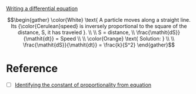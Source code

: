 [Writing a differential equation](https://www.khanacademy.org/math/differential-equations/first-order-differential-equations/differential-equations-intro/v/writing-a-differential-equation)

```math
\begin{gather}
\color{White} \text{ A particle moves along a straight line. Its {\color{Cerulean}speed} is inversely proportional to the square of the distance, S, it has traveled }. \\
\\
S = distance, \\
\frac{\mathit{dS}}{\mathit{dt}} = Speed \\
\\
\color{Orange} \text{ Solution: } \\
\\
\frac{\mathit{dS}}{\mathit{dt}} = \frac{k}{S^2}
\end{gather}
```

# Reference

- [ ] [Identifying the constant of proportionality from equation](https://www.khanacademy.org/math/cc-seventh-grade-math/cc-7th-ratio-proportion/7th-constant-of-proportionality/v/identifying-the-constant-of-proportionality)
